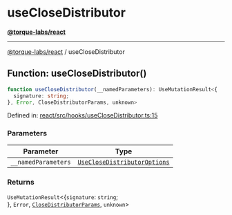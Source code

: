 # useCloseDistributor

[**@torque-labs/react**](../)

***

[@torque-labs/react](../) / useCloseDistributor

## Function: useCloseDistributor()

```ts
function useCloseDistributor(__namedParameters): UseMutationResult<{
  signature: string;
}, Error, CloseDistributorParams, unknown>
```

Defined in: [react/src/hooks/useCloseDistributor.ts:15](https://github.com/torque-labs/monorepo/blob/2ebf07140779767733d669c69d4b6e369a4193c3/packages/react/src/hooks/useCloseDistributor.ts#L15)

### Parameters

| Parameter           | Type                                                                                                       |
| ------------------- | ---------------------------------------------------------------------------------------------------------- |
| `__namedParameters` | [`UseCloseDistributorOptions`](../../../reference/platform/react/interfaces/UseCloseDistributorOptions.md) |

### Returns

`UseMutationResult`<{`signature`: `string`;\
}, `Error`, [`CloseDistributorParams`](../../../reference/platform/react/interfaces/CloseDistributorParams.md), `unknown`>
